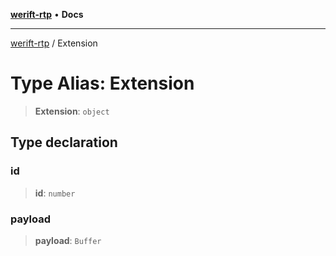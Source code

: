 [**werift-rtp**](../README.md) • **Docs**

***

[werift-rtp](../globals.md) / Extension

# Type Alias: Extension

> **Extension**: `object`

## Type declaration

### id

> **id**: `number`

### payload

> **payload**: `Buffer`

